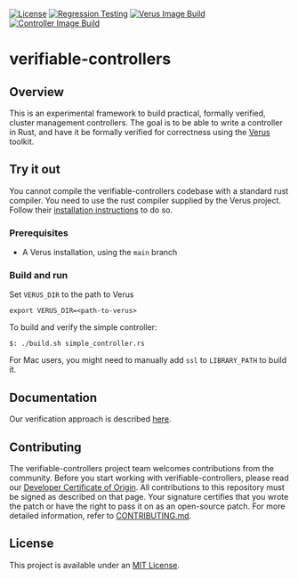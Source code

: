 [![License](https://img.shields.io/badge/License-MIT-green.svg)](https://github.com/vmware-research/verifiable-controllers/blob/main/LICENSE)
[![Regression Testing](https://github.com/vmware-research/verifiable-controllers/actions/workflows/regression-testing.yml/badge.svg)](https://github.com/vmware-research/verifiable-controllers/actions/workflows/regression-testing.yml)
[![Verus Image Build](https://github.com/vmware-research/verifiable-controllers/actions/workflows/verus-image-build.yml/badge.svg)](https://github.com/vmware-research/verifiable-controllers/actions/workflows/verus-image-build.yml)
[![Controller Image Build](https://github.com/vmware-research/verifiable-controllers/actions/workflows/controller-image-build.yml/badge.svg)](https://github.com/vmware-research/verifiable-controllers/actions/workflows/controller-image-build.yml)

# verifiable-controllers

## Overview

This is an experimental framework to build practical, formally verified, cluster management controllers. The goal is to be able to write a controller in Rust, and have it be formally verified for correctness using the [Verus](https://github.com/secure-foundations/verus/) toolkit.

## Try it out

You cannot compile the verifiable-controllers codebase with a standard rust compiler. You need to use the rust compiler supplied by the Verus project. Follow their [installation instructions](https://github.com/secure-foundations/verus/) to do so.

### Prerequisites

* A Verus installation, using the `main` branch

### Build and run

Set `VERUS_DIR` to the path to Verus
```
export VERUS_DIR=<path-to-verus>
```

To build and verify the simple controller:
```
$: ./build.sh simple_controller.rs
```
For Mac users, you might need to manually add `ssl` to `LIBRARY_PATH` to build it.

## Documentation

Our verification approach is described [here](doc/framework_design.md).

## Contributing

The verifiable-controllers project team welcomes contributions from the community. Before you start working with verifiable-controllers, please
read our [Developer Certificate of Origin](https://cla.vmware.com/dco). All contributions to this repository must be
signed as described on that page. Your signature certifies that you wrote the patch or have the right to pass it on
as an open-source patch. For more detailed information, refer to [CONTRIBUTING.md](CONTRIBUTING.md).

## License

This project is available under an [MIT License](LICENSE).
